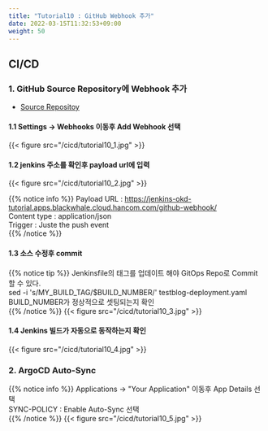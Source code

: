 ```yaml
---
title: "Tutorial10 : GitHub Webhook 추가"
date: 2022-03-15T11:32:53+09:00
weight: 50
---
```


## CI/CD

### 1. GitHub Source Repository에 Webhook 추가
- [Source Repositoy](https://github.com/blackwhale-testuser/okd-tutorial1-src)

#### 1.1 Settings -> Webhooks 이동후 Add Webhook 선택
{{< figure src="/cicd/tutorial10_1.jpg" >}}  

#### 1.2 jenkins 주소를 확인후 payload url에 입력
{{< figure src="/cicd/tutorial10_2.jpg" >}}  

{{% notice info %}}
Payload URL : https://jenkins-okd-tutorial.apps.blackwhale.cloud.hancom.com/github-webhook/  
Content type : application/json  
Trigger : Juste the push event  
{{% /notice %}}

#### 1.3 소스 수정후 commit
{{% notice tip %}}
Jenkinsfile의 태그를 업데이트 해야 GitOps Repo로 Commit 할 수 있다.   
sed -i 's/MY_BUILD_TAG/$BUILD_NUMBER/' testblog-deployment.yaml  
BUILD_NUMBER가 정상적으로 셋팅되는지 확인  
{{% /notice %}}
{{< figure src="/cicd/tutorial10_3.jpg" >}}  

#### 1.4 Jenkins 빌드가 자동으로 동작하는지 확인
{{< figure src="/cicd/tutorial10_4.jpg" >}}  

### 2. ArgoCD Auto-Sync
{{% notice info %}}
Applications -> "Your Application" 이동후 App Details 선택  
SYNC-POLICY : Enable Auto-Sync 선택  
{{% /notice %}}
{{< figure src="/cicd/tutorial10_5.jpg" >}}